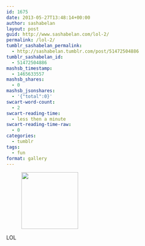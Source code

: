 ```yaml
---
id: 1675
date: 2013-05-27T13:48:14+00:00
author: sashabelan
layout: post
guid: http://www.sashabelan.com/lol-2/
permalink: /lol-2/
tumblr_sashabelan_permalink:
  - http://sashabelan.tumblr.com/post/51472504886
tumblr_sashabelan_id:
  - 51472504886
mashsb_timestamp:
  - 1465633557
mashsb_shares:
  - 0
mashsb_jsonshares:
  - '{"total":0}'
swcart-word-count:
  - 2
swcart-reading-time:
  - less then a minute
swcart-reading-time-raw:
  - 0
categories:
  - tumblr
tags:
  - fun
format: gallery
---
```

<div id='gallery-368' class='gallery galleryid-1675 gallery-columns-3 gallery-size-thumbnail'>
  <figure class='gallery-item'> 
  
  <div class='gallery-icon landscape'>
    <a href='http://www.sashabelan.ru/lol-2/attachment/1676/'><img width="150" height="150" src="http://www.sashabelan.ru/wp-content/uploads/2013/05/tumblr_mngmceGrCv1qarj97o1_1280-150x150.jpg" class="attachment-thumbnail size-thumbnail" alt="" /></a>
  </div></figure>
</div>

LOL